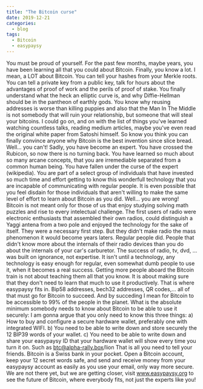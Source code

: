 ```yaml
---
title: "The Bitcoin curse"
date: 2019-12-21
categories:
  - blog
tags:
  - Bitcoin
  - easypaysy
---
```

You must be proud of yourself.
For the past few months, maybe years, you have been learning all that you could about Bitcoin.
Finally, you know a lot. I mean, a LOT about Bitcoin.
You can tell your hashes from your Merkle roots. You can tell a private key from a public key, talk for hours about the advantages of proof of work and the perils of proof of stake.
You finally understand what the heck an elliptic curve is, and why Diffie-Hellman should be in the pantheon of earthly gods.
You know why reusing addresses is worse than killing puppies and also that the Man In The Middle is not somebody that will ruin your relationship, but someone that will steal your bitcoins.
I could go on, and on with the list of things you've learned watching countless talks, reading medium articles, maybe you've even read the original white paper from Satoshi himself.
So know you think you can finally convince anyone why Bitcoin is the best invention since slice bread.
Well... you can't!
Sadly, you have become an expert. You have crossed the Rubicon, so now there is no turning back.
You have learned so much about so many arcane concepts, that you are irremediable separated from a common human being.
You have fallen under the curse of the expert (wikipedia).
You are part of a select group of individuals that have invested so much time and effort getting to know this wonderfull technology that you are incapable of communicating with regular people.
It is even possible that you feel disdain for those individuals that aren't willing to make the same level of effort to learn about Bitcoin as you did.
Well... you are wrong!
Bitcoin is not meant only for those of us that enjoy studying solving math puzzles and rise to every intelectual challenge.
The first users of radio were electronic enthusiasts that assembled their own radios, could distinguish a Yaggi antena from a two pole and enjoyed the technology for the sake of itself.
They were a necessary first step. But they didn't make radio the mass phenomenon it would become years laters.
Regular people did. People that didn't know more about the internals of their radio devices than you do about the internals of your car's carburetor.
The success of radio, tv, dvd, ... was built on ignorance, not expertise.
It isn't until a technology, any technology is easy enough for regular, even somewhat dumb people to use it, when it becomes a real success.
Getting more people aboard the Bitcoin train is not about teaching them all that you know. It is about making sure that they don't need to learn that much to use it productively.
That is where easypaysy fits in. Bip58 addresses, bech32 addresses, QR codes,... all of that must go for Bitcoin to succeed. And by succeding I mean for Bitcoin to be accessible to 99% of the people in the planet.
What is the absolute minimum somebody needs to know about Bitcoin to be able to use it securely:
I am gonna argue that you only need to know this three things:
a) How to buy and configure a secure hardware wallet, preferably one with integrated WIFI.
b) You need to be able to write down and store securely the 12 BIP39 words of your wallet.
c) You need to be able to write down and share your easypaysy ID that your hardware wallet will show every time you turn it on. Such as btc@alpha-rally.box/lion
That is all you need to tell your friends. Bitcoin is a Swiss bank in your pocket.
Open a Bitcoin account, keep your 12 secret words safe, and send and receive money from your easypaysy account as easily as you use your email, only way more secure.
We are not there yet, but we are getting closer, visit www.easypaysy.org to see the future of Bitcoin, where everybody fits, not just the experts like you!
